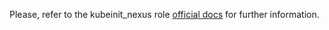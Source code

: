 Please, refer to the kubeinit_nexus role
[official docs](https://kubeinit.github.io/kubeinit/roles/role-kubeinit_nexus.html)
for further information.
